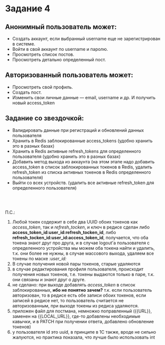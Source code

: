 # Задание 4

## Анонимный пользователь может:
* Создать аккаунт, если выбранный username еще не зарегистрирован в системе.
* Войти в свой аккаунт по username и паролю.
* Просмотреть список постов.
* Просмотреть детально определенный пост.

## Авторизованный пользователь может:
* Просмотреть свой профиль.
* Создать пост.
* Изменить свои личные данные — email, username и др. И получить новый access_token

## Задание со звездочкой:
* Валидировать данные при регистраций и обновлений данных пользователя
* Хранить в Redis заблокированные access_tokens (удобно хранить это в разных базах)
* Хранить в Redis активные refresh_tokens для определенного пользователя (удобно хранить это в разных базах)
* Добавить метод выхода из аккаунта (на этом этапе надо добавить access_token в список заблокированных токенов в Redis, удалить refresh_token из списка активных токенов в Redis определенного пользователя)
* Выйти со всех устройств. (удалить все активные refresh_token для определенного пользователя)

<br>
<br>

П.С.:
1. Любой токен содержит в себе два UUID обоих токенов как _access_token_, так и _refresh_tocken_, и ключ в редисе сделан либо
__access_token_id:user_id:refresh_tocken_id__, либо __refresh_tocken_id:user_id:access_token_id__, получается, что оба токена знают друг про друга, 
и в случае logout'а пользователя с определенного устройства мы можем оба токена найти и удалить, т.к. они более не нужны,
в случае массового выхода, удаляем все токены по маске *:user_id:*
2. В случае получения новой пары токенов, старые удаляются
3. в случае редактирования профиля пользователя, происходит получения новых токенов, т.е. токены выдаются только в паре, т.к. они связаны и знают друг о друге.
4. не сделано: при выходе добавлять _access_token_ в список заблокированных, __ибо не понятно зачем?__ 
т.к. если пользователь авторизован, то в редисе есть обе записи обоих токенов, если записей в редисе нет, то пользователь считается не авторизованным,
при выходе токены из редиса удаляются. 
5. приложен файл для постмана, немножко поправленный ({{URL}}, заменен на {{LOCAL_URL}}, где-то добавлены необходимые кавычки,
и в PATCH при получении ответа, добавлено обновление токенов)
6. у пользователя id это uuid, в принципе в 1С также, вроде не сильно жалуются, но практика показала, что лучше было использовать int